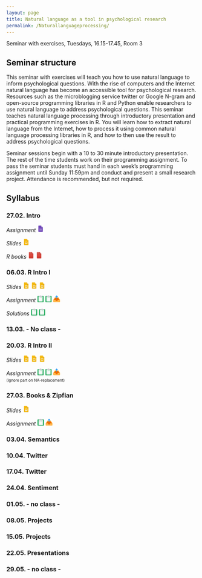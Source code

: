 ```yaml
---
layout: page
title: Natural language as a tool in psychological research
permalink: /Naturallanguageprocessing/
---
```


Seminar with exercises, Tuesdays, 16.15-17.45, Room 3

## Seminar structure

This seminar with exercises will teach you how to use natural language to inform psychological questions. With the rise of computers and the Internet natural language has become an accessible tool for psychological research. Resources such as the microblogging service twitter or Google N-gram and open-source programming libraries in R and Python enable researchers to use natural language to address psychological questions. This seminar teaches natural language processing through introductory presentation and practical programming exercises in R. You will learn how to extract natural language from the Internet, how to process it using common natural language processing libraries in R, and how to then use the result to address psychological questions.

Seminar sessions begin with a 10 to 30 minute introductory presentation. The rest of the time students work on their programming assignment. To pass the seminar students must hand in each week’s programming assignment until Sunday 11:59pm and conduct and present a small research project. Attendance is recommended, but not required.

## Syllabus

### 27.02. Intro

<i>Assignment</i>
<a href="/q0_naturallanguage/" ><img src="/images/GoogleForms.png" alt="GoogleIcon" height="18"/></a>

<i>Slides</i>
<a href="{{site.url}}/_Naturallanguage/Downloads/Session_1.pdf" ><img src="/images/GoogleSlides.png" alt="GoogleIcon" height="18" width = "17"/></a>

<i>R books</i>
<a href="{{site.url}}/_Naturallanguage/Literature/R-intro.pdf" ><img src="/images/PdfIcon.png" alt="PDFIcon" height="18" width = "17"/></a>
<a href="{{site.url}}/_Naturallanguage/Literature/YaRrr_Book.pdf" ><img src="/images/PdfIcon.png" alt="PDFIcon" height="18" width = "17"/></a>

### 06.03. R Intro I

<i>Slides</i>
<a href="https://therbootcamp.github.io/_sessions/D1S1_WhatIsR/What_is_R.html" ><img src="/images/GoogleSlides.png" alt="GoogleIcon" height="18" width = "17"/></a>
<a href="https://therbootcamp.github.io/_sessions/D1S2_Objects/Objects.html" ><img src="/images/GoogleSlides.png" alt="GoogleIcon" height="18" width = "17"/></a>
<a href="https://therbootcamp.github.io/_sessions/D1S3_DataIO/Data_IO.html"><img src="/images/GoogleSlides.png" alt="GoogleIcon" height="18" width = "17"/></a>

<i>Assignment</i>
<a href="https://therbootcamp.github.io/_sessions/D1S2_Objects/Objects_practical.html" ><img src="/images/AssignmentIcon_2.png" alt="GoogleIcon" height="18" width = "17"/></a>
<a href="https://therbootcamp.github.io/_sessions/D1S3_DataIO/Data_IO_practical.html" ><img src="/images/AssignmentIcon_2.png" alt="GoogleIcon" height="18" width = "17"/></a>
<a href="/u1_naturallanguage/" ><img src="/images/UploadIcon.png" alt="UploadIcon" height="18"/></a>

<i>Solutions</i>
<a href="https://therbootcamp.github.io/_sessions/D1S2_Objects/Objects_practical_answers.html" ><img src="/images/AssignmentIcon_2.png" alt="GoogleIcon" height="18" width = "17"/></a>
<a href="https://therbootcamp.github.io/_sessions/D1S3_DataIO/Data_IO_practical_answers.html" ><img src="/images/AssignmentIcon_2.png" alt="GoogleIcon" height="18" width = "17"/></a>

### 13.03. - No class -

### 20.03. R Intro II

<i>Slides</i>
<a href="https://therbootcamp.github.io/_sessions/D2S0_Recap/Recap_I.html" ><img src="/images/GoogleSlides.png" alt="GoogleIcon" height="18" width = "17"/></a>
<a href="https://therbootcamp.github.io/_sessions/D3S1_Tidying/Tidying.html" ><img src="/images/GoogleSlides.png" alt="GoogleIcon" height="18" width = "17"/></a>
<a href="https://therbootcamp.github.io/_sessions/D3S2_PlottingI/PlottingI.html" ><img src="/images/GoogleSlides.png" alt="GoogleIcon" height="18" width = "17"/></a>

<i>Assignment</i>
<a href="https://therbootcamp.github.io/_sessions/D3S1_Tidying/Tidying_practical.html" ><img src="/images/AssignmentIcon_2.png" alt="GoogleIcon" height="18" width = "17"/></a>
<a href="https://therbootcamp.github.io/_sessions/D3S2_PlottingI/PlottingI_practical.html" ><img src="/images/AssignmentIcon_2.png" alt="GoogleIcon" height="18" width = "17"/></a>
<a href="/u1_naturallanguage/" ><img src="/images/UploadIcon.png" alt="UploadIcon" height="18"/></a><br>
<font size="1">(Ignore part on NA-replacement) </font>

### 27.03. Books & Zipfian


<i>Slides</i>
<a href="{{site.url}}/_Naturallanguage/Downloads/Session_4_2018.pdf" ><img src="/images/GoogleSlides.png" alt="GoogleIcon" height="18" width = "17"/></a>

<i>Assignment</i>
<a href="{{site.url}}/_Naturallanguage/Assignments_2018/NLP_-_Assignment_1.pdf" ><img src="/images/AssignmentIcon_2.png" alt="AssignmentIcon" height="18"/></a>
<a href="/u3_naturallanguage/" ><img src="/images/UploadIcon.png" alt="UploadIcon" height="18"/></a><br>


### 03.04. Semantics

### 10.04. Twitter

### 17.04. Twitter

### 24.04. Sentiment

### 01.05. - no class -

### 08.05. Projects

### 15.05. Projects

### 22.05. Presentations

### 29.05. - no class -

<!---- https://finance.yahoo.com/quote/GOOG/history?ltr=1 ---->